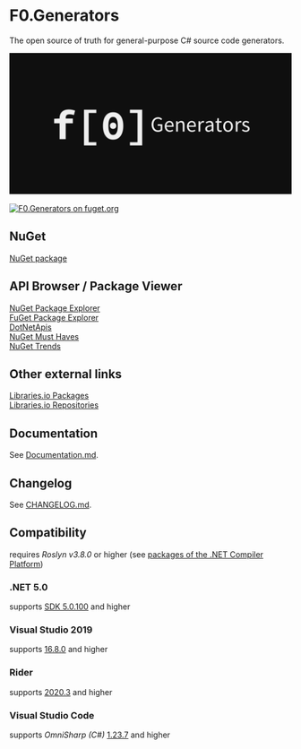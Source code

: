 # F0.Generators
The open source of truth for general-purpose C# source code generators.

![F0.Generators](https://raw.githubusercontent.com/Flash0ver/F0/master/Branding/GitHub/F0.Generators.png)

[![F0.Generators on fuget.org](https://www.fuget.org/packages/F0.Generators/badge.svg)](https://www.fuget.org/packages/F0.Generators)

## NuGet
[NuGet package](https://www.nuget.org/packages/F0.Generators/)

## API Browser / Package Viewer
[NuGet Package Explorer](https://nuget.info/packages/F0.Generators)\
[FuGet Package Explorer](https://www.fuget.org/packages/F0.Generators)\
[DotNetApis](http://dotnetapis.com/pkg/F0.Generators)\
[NuGet Must Haves](https://nugetmusthaves.com/Package/F0.Generators)\
[NuGet Trends](https://nugettrends.com/packages?months=12&ids=F0.Generators)

## Other external links
[Libraries.io Packages](https://libraries.io/nuget/F0.Generators)\
[Libraries.io Repositories](https://libraries.io/github/Flash0ver/F0.Generators)

## Documentation
See [Documentation.md](./Documentation.md).

## Changelog
See [CHANGELOG.md](./CHANGELOG.md).

## Compatibility
requires _Roslyn v3.8.0_ or higher (see [packages of the .NET Compiler Platform](https://github.com/dotnet/roslyn/blob/main/docs/wiki/NuGet-packages.md))
### .NET 5.0
supports [SDK 5.0.100](https://github.com/dotnet/core/blob/main/release-notes/5.0/5.0.0/5.0.0.md) and higher
### Visual Studio 2019
supports [16.8.0](https://docs.microsoft.com/en-us/visualstudio/releases/2019/release-notes-v16.8) and higher
### Rider
supports [2020.3](https://www.jetbrains.com/rider/whatsnew/2020-3/) and higher
### Visual Studio Code
supports _OmniSharp (C#)_ [1.23.7](https://github.com/OmniSharp/omnisharp-vscode/releases/tag/v1.23.7) and higher
